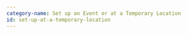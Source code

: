 ```yaml
---
category-name: Set up an Event or at a Temporary Location
id: set-up-at-a-temporary-location
---
```

